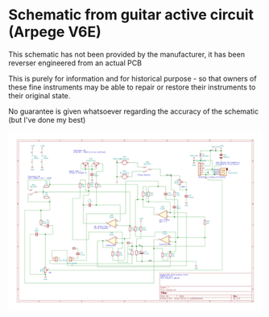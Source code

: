 # Schematic from guitar active circuit (Arpege V6E)

This schematic has not been provided by the manufacturer, it has been reverser engineered from an actual PCB

This is purely for information and for historical purpose - so that owners of these fine instruments may be able to repair or restore their instruments to their original state.

No guarantee is given whatsoever regarding the accuracy of the schematic (but I've done my best)

![the Schematic](./arpege.png?raw=true "Schema")

